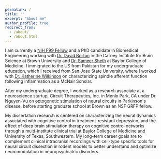 ```yaml
---
permalink: /
title: ""
excerpt: "About me"
author_profile: true
redirect_from: 
  - /about/
  - /about.html
---
```


I am currently a [NIH F99 Fellow](https://neuroscienceblueprint.nih.gov/training/nih-blueprint-d-span-award-f99k00) and a PhD candidate in Biomedical Engineering working with [Dr. David Borton](https://borton.engin.brown.edu/) in the Carney Institute for Brain Science at Brown University and [Dr. Sameer Sheth](https://www.bcm.edu/people-search/sameer-sheth-30585) at Baylor College of Medicine. I immigrated to the US from Pakistan for my undergraduate education, which I received from San Jose State University, where I worked with [Dr. Katherine Wilkinson](https://wilkinsonneuro.com/) on characterizing spindle afferent function following inflammation as a McNair Scholar. 

After my undergraduate degree, I worked as a research associate at a neuroscience startup, Circuit Therapeutics, Inc. in Menlo Park, CA under Dr. Nguyen-Vu on optogenetic stimulation of neural circuits in Parkinson's disease, before starting graduate school at Brown as an NSF GRFP fellow. 

My dissertation research is centered on characterizing the neural dynamics associated with cognitive control in treatment-resistant depression, and the effect of deep brain stimulation therapy on cognitive control networks through a multi-institute clinical trial at Baylor College of Medicine and University of Texas, Southwestern. My long-term career goals are to complement clinical intracranial recordings with cell-type specific tools for neural circuit dissection in rodent models to better understand and optimize neuromodulation in neuropsychiatric disorders. 





